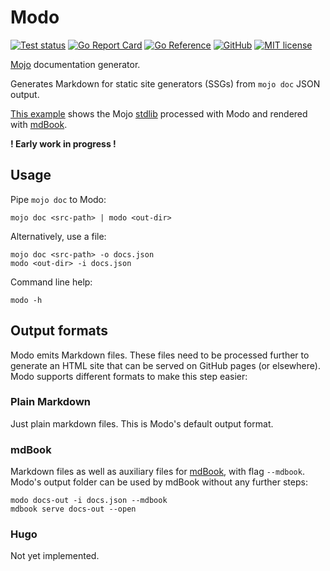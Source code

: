# Modo

[![Test status](https://img.shields.io/github/actions/workflow/status/mlange-42/modo/tests.yml?branch=main&label=Tests&logo=github)](https://github.com/mlange-42/modo/actions/workflows/tests.yml)
[![Go Report Card](https://goreportcard.com/badge/github.com/mlange-42/modo)](https://goreportcard.com/report/github.com/mlange-42/modo)
[![Go Reference](https://img.shields.io/badge/reference-%23007D9C?logo=go&logoColor=white&labelColor=gray)](https://pkg.go.dev/github.com/mlange-42/modo)
[![GitHub](https://img.shields.io/badge/github-repo-blue?logo=github)](https://github.com/mlange-42/modo)
[![MIT license](https://img.shields.io/badge/MIT-brightgreen?label=license)](https://github.com/mlange-42/modo/blob/main/LICENSE)

[Mojo](https://www.modular.com/mojo) documentation generator.

Generates Markdown for static site generators (SSGs) from `mojo doc` JSON output.

[This example](https://mlange-42.github.io/modo/) shows the Mojo [stdlib](https://github.com/modularml/mojo) processed with Modo and rendered with [mdBook](https://github.com/rust-lang/mdBook).

**! Early work in progress !**

## Usage

Pipe `mojo doc` to Modo:

```
mojo doc <src-path> | modo <out-dir>
```

Alternatively, use a file:

```
mojo doc <src-path> -o docs.json
modo <out-dir> -i docs.json
```

Command line help:

```
modo -h
```

## Output formats

Modo emits Markdown files.
These files need to be processed further to generate an HTML site that can be served on GitHub pages (or elsewhere).
Modo supports different formats to make this step easier:

### Plain Markdown

Just plain markdown files.
This is Modo's default output format.

### mdBook

Markdown files as well as auxiliary files for [mdBook](https://github.com/rust-lang/mdBook),
with flag `--mdbook`.
Modo's output folder can be used by mdBook without any further steps:

```
modo docs-out -i docs.json --mdbook
mdbook serve docs-out --open
```

### Hugo

Not yet implemented.
